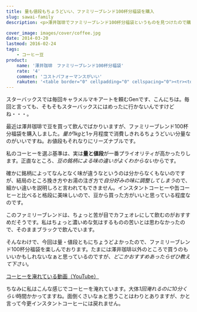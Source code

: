 ```yaml
---
title: 量も値段もちょうどいい、ファミリーブレンド100杯分福袋を購入
slug: sawai-family
description: <p>澤井珈琲でファミリーブレンド100杯分福袋というものを見つけたので購入しました。豆の量が1kgとちょうどよく、値段もお手頃だったので選びました。カフェオレにするのがオススメだそうですが、そのままブラックで飲んでも充分おいしいです。</p>

cover_image: images/cover/coffee.jpg
date: 2014-03-20
lastmod: 2016-02-24
tags: 
    - コーヒー豆
product:
    name: '澤井珈琲　ファミリーブレンド100杯分福袋'
    rate: '4'
    comment: 'コストパフォーマンスがいい'
    rakuten: '<table border="0" cellpadding="0" cellspacing="0"><tr><td valign="top"><div style="border:1px solid;margin:0px;padding:6px 0px;width:320px;text-align:center;float:left"><a href="http://hb.afl.rakuten.co.jp/hgc/11be2770.9eec789a.11be2771.029f4a42/?pc=http%3a%2f%2fitem.rakuten.co.jp%2fsawaicoffee-tea%2ffamilybled%2f%3fscid%3daf_link_tbl&m=http%3a%2f%2fm.rakuten.co.jp%2fsawaicoffee-tea%2fn%2ffamilybled" target="_blank"><img src="http://hbb.afl.rakuten.co.jp/hgb/?pc=http%3a%2f%2fthumbnail.image.rakuten.co.jp%2f%400_mall%2fsawaicoffee-tea%2fcabinet%2fmail%2ffamily_shu03.jpg%3f_ex%3d300x300&m=http%3a%2f%2fthumbnail.image.rakuten.co.jp%2f%400_mall%2fsawaicoffee-tea%2fcabinet%2fmail%2ffamily_shu03.jpg%3f_ex%3d80x80" alt="【澤井珈琲】　送料無料　超赤字価格　ファミリーブレンド100杯分福袋" border="0" style="margin:0px;padding:0px"></a><p style="font-size:12px;line-height:1.4em;text-align:left;margin:0px;padding:2px 6px"><a href="http://hb.afl.rakuten.co.jp/hgc/11be2770.9eec789a.11be2771.029f4a42/?pc=http%3a%2f%2fitem.rakuten.co.jp%2fsawaicoffee-tea%2ffamilybled%2f%3fscid%3daf_link_tbl&m=http%3a%2f%2fm.rakuten.co.jp%2fsawaicoffee-tea%2fn%2ffamilybled" target="_blank">【澤井珈琲】　送料無料　超赤字価格　ファミリーブレンド100杯分福袋</a><br><span style="">価格：1,260円（税5%込、送料込）</span><br></p></div></td></tr></table>'
---
```


<p>スターバックスでは毎回キャラメルマキアートを頼むGenです、こんにちは。毎回と言っても、そもそもスターバックスにはめったに行かないんですけどね・・・。</p>
<p>最近は澤井珈琲で豆を買って飲んでばかりいますが、ファミリーブレンド100杯分福袋を購入しました。<em>量が1kg</em>と1ヶ月程度で消費しきれるちょうどいい分量なのがいいですね。お値段もそれなりにリーズナブルです。</p>
<p>私のコーヒーを選ぶ基準は、実は<strong>量と値段</strong>が一番プライオリティが高かったりします。正直なところ、<em>豆の銘柄による味の違いがよくわからない</em>からです。</p>
<p>確かに銘柄によってなんとなく味が違うなというのは分からなくもないのですが、結局のところ挽き方やお湯の注ぎ方で<em>自分好みの味に調整してしまう</em>ので、細かい違いを説明しろと言われてもできません。インスタントコーヒーや缶コーヒーと比べると格段に美味しいので、豆から買った方がいいと思っている程度なのです。</p>
<p>このファミリーブレンドは、ちょっと苦が目でカフェオレにして飲むのがおすすめだそうです。私はちょっと濃いめな気はするものの苦いとは思わなかったので、そのままブラックで飲んでいます。</p>
<p>そんなわけで、今回は量・値段ともにちょうどよかったので、ファミリーブレンド100杯分福袋を楽しんでおります。たまには澤井珈琲以外のところで買うのもいいかもしれないなぁと思っているのですが、<em>どこかおすすめあったらぜひ教えて下さい</em>。</p>
<p><a href="http://youtu.be/SsOfK1x7XPE" target="_blank">コーヒーを淹れている動画（YouTube）</a></p>
<p>ちなみに私はこんな感じでコーヒーを淹れています。大体<em>1回淹れるのに10分くらい</em>時間かかってますね。面倒くさいなぁと思うことはわりとありますが、かと言って今更インスタントコーヒーには戻れません。</p>

  
